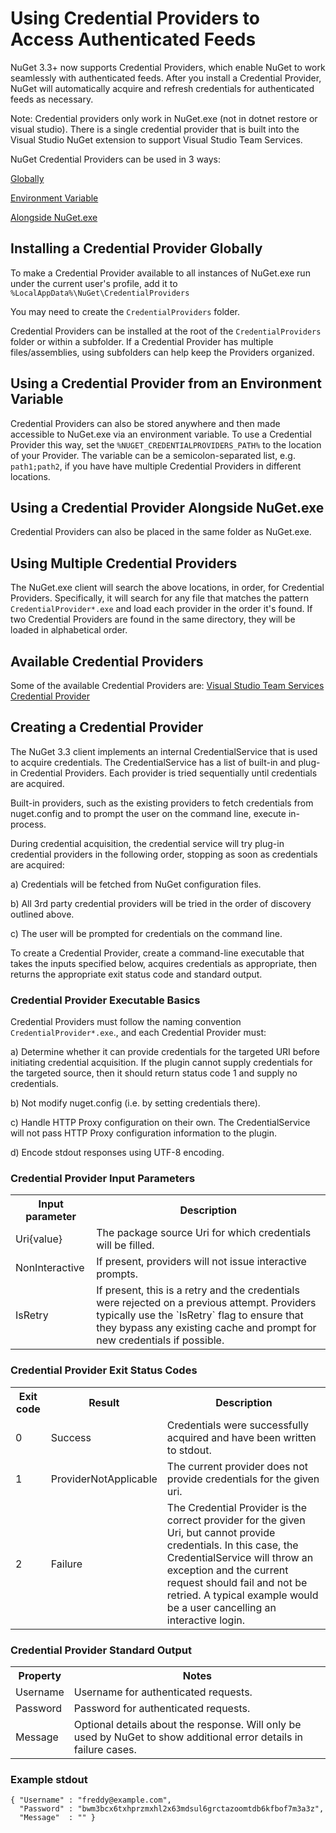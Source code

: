 # Using Credential Providers to Access Authenticated Feeds

NuGet 3.3+ now supports Credential Providers, which enable NuGet to work seamlessly with authenticated feeds. 
After you install a Credential Provider, NuGet will automatically acquire and refresh credentials for authenticated feeds as necessary.

Note: Credential providers only work in NuGet.exe (not in dotnet restore or visual studio). There is a single credential provider that is built into the Visual Studio NuGet extension to support Visual Studio Team Services.

NuGet Credential Providers can be used in 3 ways:

[Globally](#installing-a-credential-provider-globally)

[Environment Variable](#using-a-credential-provider-from-an-environment-variable)

[Alongside NuGet.exe](#using-a-credential-provider-alongside-nugetexe)

## Installing a Credential Provider Globally

To make a Credential Provider available to all instances of NuGet.exe run under the current user's profile, 
add it to `%LocalAppData%\NuGet\CredentialProviders`

You may need to create the `CredentialProviders` folder.

Credential Providers can be installed at the root of the `CredentialProviders` folder or within a subfolder. If a Credential Provider has multiple files/assemblies, using subfolders can help keep the Providers organized.

## Using a Credential Provider from an Environment Variable

Credential Providers can also be stored anywhere and then made accessible to NuGet.exe via an environment variable. To use a Credential Provider this way, set the `%NUGET_CREDENTIALPROVIDERS_PATH%` to the location of your Provider. The variable can be a semicolon-separated list, e.g. `path1;path2`, if you have have multiple Credential Providers in different locations.

## Using a Credential Provider Alongside NuGet.exe

Credential Providers can also be placed in the same folder as NuGet.exe.

## Using Multiple Credential Providers

The NuGet.exe client will search the above locations, in order, for Credential Providers. Specifically, it will search for any file that matches the pattern `CredentialProvider*.exe` and load each provider in the order it's found. If two Credential Providers are found in the same directory, they will be loaded in alphabetical order.

## Available Credential Providers

Some of the available Credential Providers are: [Visual Studio Team Services Credential Provider](https://www.visualstudio.com/get-started/package/use/auth#vsts-credential-provider)

## Creating a Credential Provider

The NuGet 3.3 client implements an internal CredentialService that is used to acquire credentials. The CredentialService has a list of built-in and plug-in Credential Providers. Each provider is tried sequentially until credentials are acquired.

Built-in providers, such as the existing providers to fetch credentials from nuget.config and to
prompt the user on the command line, execute in-process. 

During credential acquisition, the credential service will try plug-in credential providers in the following order, stopping as soon as credentials are acquired:

a) Credentials will be fetched from NuGet configuration files.

b) All 3rd party credential providers will be tried in the order of discovery outlined above.

c) The user will be prompted for credentials on the command line.

To create a Credential Provider, create a command-line executable that takes the inputs specified below, acquires credentials as appropriate, then returns the appropriate exit status code and standard output.

### Credential Provider Executable Basics

Credential Providers must follow the naming convention `CredentialProvider*.exe`., and each Credential Provider must:

a) Determine whether it can provide credentials for the targeted URI before initiating credential acquisition. If     the plugin cannot supply credentials for the targeted source, then it should return
   status code 1 and supply no credentials.

b) Not modify nuget.config (i.e. by setting credentials there).

c) Handle HTTP Proxy configuration on their own. The CredentialService will not pass HTTP Proxy configuration   information to the plugin.

d) Encode stdout responses using UTF-8 encoding.

### Credential Provider Input Parameters

<table>
<th>Input parameter</th>
<th>Description</th>
    <tr>
        <td>Uri{value}</td>
        <td>The package source Uri for which credentials will be filled.</td>
    </tr>
    <tr>
        <td>NonInteractive</td>
        <td>If present, providers will not issue interactive prompts.</td>
    </tr>
    <tr>
        <td>IsRetry</td>
        <td>If present, this is a retry and the credentials were rejected on a previous attempt. Providers typically use the `IsRetry` flag to ensure that they bypass any existing cache and prompt for new credentials if possible.</td>
    </tr>
</table>

### Credential Provider Exit Status Codes

<table>
<th>Exit code</th>
<th>Result</th>
<th>Description</th>
    <tr>
        <td>0</td>
        <td>Success</td>
        <td>Credentials were successfully acquired and have been written to stdout.</td>
    </tr>
    <tr>
        <td>1</td>
        <td>ProviderNotApplicable</td>
        <td>The current provider does not provide credentials for the given uri.</td>
    </tr>
    <tr>
        <td>2</td>
        <td>Failure</td>
        <td>The Credential Provider is the correct provider for the given Uri, but cannot provide credentials.  In this case, the CredentialService will throw an exception and the current request should fail and not be retried. A typical example would be a user cancelling an interactive login.</td>
    </tr>
</table>

### Credential Provider Standard Output

<table>
<th>Property</th>
<th>Notes</th>
    <tr>
        <td>Username</td>
        <td>Username for authenticated requests.
        </td>
    </tr>
    <tr>
        <td>Password</td>
        <td>Password for authenticated requests.</td>
    </tr>
    <tr>
        <td>Message</td>
        <td>Optional details about the response.  Will only be used by NuGet to show additional error details in failure cases.</td>
    </tr>
</table>

### Example stdout

    { "Username" : "freddy@example.com",
      "Password" : "bwm3bcx6txhprzmxhl2x63mdsul6grctazoomtdb6kfbof7m3a3z",
      "Message"  : "" }

